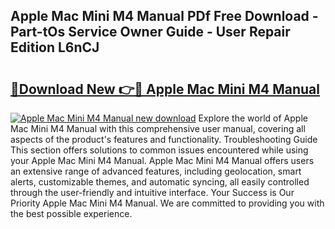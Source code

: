 ## Apple Mac Mini M4 Manual PDf Free Download - Part-tOs Service Owner Guide - User Repair Edition L6nCJ

# <h2><a href="http://cf11022.oget.top/?id=Apple+Mac+Mini+M4+Manual">🔗Download New 👉🔴 Apple Mac Mini M4 Manual</a></h2>

[![Apple Mac Mini M4 Manual new download](https://i.imgur.com/5g1atiW.png)](http://cf11022.oget.top/?id=Apple+Mac+Mini+M4+Manual)
Explore the world of Apple Mac Mini M4 Manual with this comprehensive user manual, covering all aspects of the product's features and functionality. Troubleshooting Guide This section offers solutions to common issues encountered while using your Apple Mac Mini M4 Manual. Apple Mac Mini M4 Manual offers users an extensive range of advanced features, including geolocation, smart alerts, customizable themes, and automatic syncing, all easily controlled through the user-friendly and intuitive interface. Your Success is Our Priority Apple Mac Mini M4 Manual. We are committed to providing you with the best possible experience.
